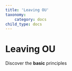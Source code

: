 ```yaml
---
title: 'Leaving OU'
taxonomy:
    category: docs
child_type: docs
---
```


# Leaving OU

Discover the **basic** principles

